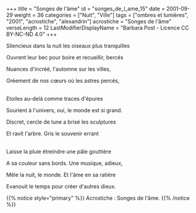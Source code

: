 +++
title = "Songes de l'âme"
id = "songes_de_l_ame_15"
date = 2001-09-29
weight = 36
categories = ["Nuit", "Ville"]
tags = ["ombres et lumières", "2001", "acrostiche", "alexandrin"]
acrostiche = "Songes de l'âme"
verseLength = 12
LastModifierDisplayName = "Barbara Post - Licence CC BY-NC-ND 4.0"
+++

Silencieux dans la nuit les oiseaux plus tranquilles

Ouvrent leur bec pour boire et recueillir, bercés

Nuances d'incréé, l'automne sur les villes,

Gréement de nos cœurs où les astres percés,

 \
Etoiles au-delà comme traces d'épures

Sourient à l'univers, oui, le monde est si grand.

Discret, cercle de lune a brisé les sculptures

Et ravit l'arbre. Gris le souvenir errant

 \
Laisse la pluie étreindre une pâle gouttière

A sa couleur sans bords. Une musique, adieux,

Mêle la nuit, le monde. Et l'âme en sa ratière

Evanouit le temps pour créer d'autres dieux.

{{% notice style="primary" %}}
Acrostiche : Songes de l'âme.
{{% /notice %}}
